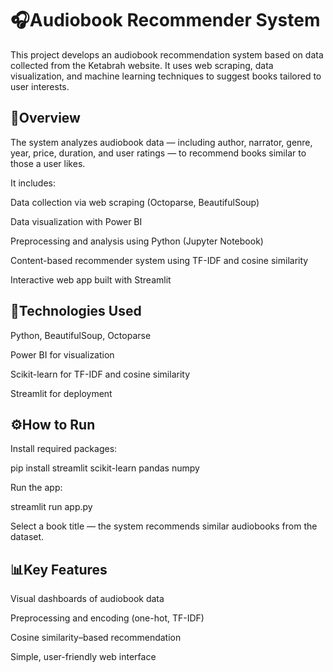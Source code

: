 # **🎧Audiobook Recommender System**

This project develops an audiobook recommendation system based on data collected from the Ketabrah website. It uses web scraping, data visualization, and machine learning techniques to suggest books tailored to user interests.

## 📘Overview

The system analyzes audiobook data — including author, narrator, genre, year, price, duration, and user ratings — to recommend books similar to those a user likes.

It includes:

Data collection via web scraping (Octoparse, BeautifulSoup)

Data visualization with Power BI

Preprocessing and analysis using Python (Jupyter Notebook)

Content-based recommender system using TF-IDF and cosine similarity

Interactive web app built with Streamlit

## 🧠Technologies Used

Python, BeautifulSoup, Octoparse

Power BI for visualization

Scikit-learn for TF-IDF and cosine similarity

Streamlit for deployment

## ⚙️How to Run

Install required packages:

pip install streamlit scikit-learn pandas numpy


Run the app:

streamlit run app.py


Select a book title — the system recommends similar audiobooks from the dataset.

## 📊Key Features

Visual dashboards of audiobook data

Preprocessing and encoding (one-hot, TF-IDF)

Cosine similarity–based recommendation

Simple, user-friendly web interface
